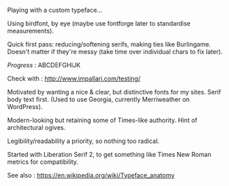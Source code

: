 Playing with a custom typeface...

Using birdfont, by eye (maybe use fontforge later to standardise measurements).

Quick first pass: reducing/softening serifs, making ties like Burlingame. Doesn't matter if they're messy (take time over individual chars to fix later).

*Progress* : ABCDEFGHIJK

Check with : http://www.impallari.com/testing/

Motivated by wanting a nice & clear, but distinctive fonts for my sites. Serif body text first. (Used to use Georgia, currently Merriweather on WordPress).

Modern-looking but retaining some of Times-like authority. Hint of architectural ogives.

Legibility/readability a priority, so nothing too radical.

Started with Liberation Serif 2, to get something like Times New Roman metrics for compatibility.



See also : https://en.wikipedia.org/wiki/Typeface_anatomy




